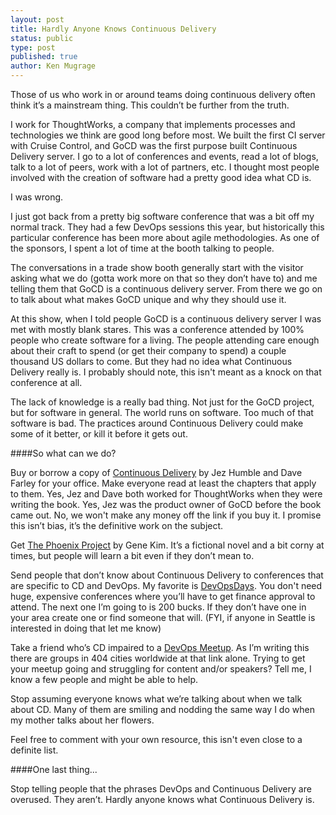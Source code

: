 ```yaml
---
layout: post
title: Hardly Anyone Knows Continuous Delivery
status: public
type: post
published: true
author: Ken Mugrage
---
```


Those of us who work in or around teams doing continuous delivery often think it’s a mainstream thing. This couldn’t be further from the truth.

I work for ThoughtWorks, a company that implements processes and technologies we think are good long before most. We built the first CI server with Cruise Control, and GoCD was the first purpose built Continuous Delivery server. I go to a lot of conferences and events, read a lot of blogs, talk to a lot of peers, work with a lot of partners, etc. I thought most people involved with the creation of software had a pretty good idea what CD is.

I was wrong.

I just got back from a pretty big software conference that was a bit off my normal track. They had a few DevOps sessions this year, but historically this particular conference has been more about agile methodologies. As one of the sponsors, I spent a lot of time at the booth talking to people.

The conversations in a trade show booth generally start with the visitor asking what we do (gotta work more on that so they don’t have to) and me telling them that GoCD is a continuous delivery server. From there we go on to talk about what makes GoCD unique and why they should use it.

At this show, when I told people GoCD is a continuous delivery server I was met with mostly blank stares. This was a conference attended by 100% people who create software for a living. The people attending care enough about their craft to spend (or get their company to spend) a couple thousand US dollars to come. But they had no idea what Continuous Delivery really is. I probably should note, this isn't meant as a knock on that conference at all.

The lack of knowledge is a really bad thing. Not just for the GoCD project, but for software in general. The world runs on software. Too much of that software is bad. The practices around Continuous Delivery could make some of it better, or kill it before it gets out.

####So what can we do?

Buy or borrow a copy of [Continuous Delivery](http://www.amazon.com/Continuous-Delivery-Deployment-Automation-Addison-Wesley/dp/0321601912) by Jez Humble and Dave Farley for your office. Make everyone read at least the chapters that apply to them. Yes, Jez and Dave both worked for ThoughtWorks when they were writing the book. Yes, Jez was the product owner of GoCD before the book came out. No, we won't make any money off the link if you buy it. I promise this isn’t bias, it’s the definitive work on the subject.

Get [The Phoenix Project](http://www.amazon.com/The-Phoenix-Project-Helping-Business/dp/0988262509/ref=pd_bxgy_14_img_y) by Gene Kim. It’s a fictional novel and a bit corny at times, but people will learn a bit even if they don’t mean to.

Send people that don’t know about Continuous Delivery to conferences that are specific to CD and DevOps. My favorite is [DevOpsDays](http://www.devopsdays.org/). You don't need huge, expensive conferences where you’ll have to get finance approval to attend. The next one I’m going to is 200 bucks. If they don’t have one in your area create one or find someone that will. (FYI, if anyone in Seattle is interested in doing that let me know)

Take a friend who’s CD impaired to a [DevOps Meetup](http://devops.meetup.com/). As I’m writing this there are groups in 404 cities worldwide at that link alone. Trying to get your meetup going and struggling for content and/or speakers? Tell me, I know a few people and might be able to help.

Stop assuming everyone knows what we’re talking about when we talk about CD. Many of them are smiling and nodding the same way I do when my mother talks about her flowers.

Feel free to comment with your own resource, this isn't even close to a definite list.

####One last thing...

Stop telling people that the phrases DevOps and Continuous Delivery are overused. They aren’t. Hardly anyone knows what Continuous Delivery is.
